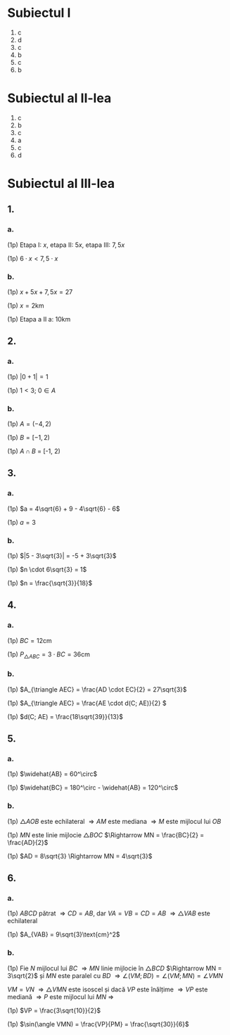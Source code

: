 # Subiectul I

1. c
2. d
3. c
4. b
5. c
6. b

# Subiectul al II-lea

1. c
2. b
3. c
4. a
5. c
6. d

# Subiectul al III-lea

## 1.

### a.

(1p) Etapa I: $x$, etapa II: $5x$, etapa III: $7,5x$

(1p) $6 \cdot x < 7,5 \cdot x$

### b.

(1p) $x + 5x + 7,5x = 27$

(1p) $x = 2\text{km}$

(1p) Etapa a II a: $10\text{km}$

## 2.

### a.

(1p) $|0 + 1| = 1$

(1p) $1 < 3;$ $0 \in A$

### b.

(1p) $A = (-4, 2)$

(1p) $B = [-1, 2)$

(1p) $A \cap B$ = [-1, 2)

## 3.

### a.

(1p) $a = 4\sqrt{6} + 9 - 4\sqrt{6} - 6$

(1p) $a = 3$

### b.

(1p) $|5 - 3\sqrt{3}| = -5 + 3\sqrt{3}$

(1p) $n \cdot 6\sqrt{3} = 1$

(1p) $n = \frac{\sqrt{3}}{18}$

## 4.

### a.

(1p) $BC = 12\text{cm}$

(1p) $P_{\triangle ABC} = 3 \cdot BC = 36\text{cm}$

### b.

(1p) $A_{\triangle AEC} = \frac{AD \cdot EC}{2} = 27\sqrt{3}$

(1p) $A\_{\triangle AEC} = \frac{AE \cdot d(C; AE)}{2} $

(1p) $d(C; AE) = \frac{18\sqrt{39}}{13}$

## 5.

### a.

(1p) $\widehat{AB}  = 60^\circ$

(1p) $\widehat{BC} = 180^\circ - \widehat{AB} = 120^\circ$

### b.

(1p) $\triangle AOB$ este echilateral $\Rightarrow AM$ este mediana $\Rightarrow M$ este mijlocul lui $OB$

(1p) $MN$ este linie mijlocie $\triangle BOC$ $\Rightarrow MN = \frac{BC}{2} = \frac{AD}{2}$

(1p) $AD = 8\sqrt{3} \Rightarrow MN = 4\sqrt{3}$

## 6.

### a.

(1p) $ABCD$ pătrat $\Rightarrow CD = AB$, dar $VA = VB = CD = AB$ $\Rightarrow \triangle VAB$ este echilateral

(1p) $A_{VAB} = 9\sqrt{3}\text{cm}^2$

### b.

(1p) Fie $N$ mijlocul lui $BC$ $\Rightarrow MN$ linie mijlocie în $\triangle BCD$ $\Rightarrow MN = 3\sqrt{2}$ și $MN$ este paralel cu $BD$ $\Rightarrow \angle(VM; BD) = \angle(VM; MN) = \angle VMN$

$VM = VN$ $\Rightarrow \triangle VMN$ este isoscel și dacă $VP$ este înălțime $\Rightarrow VP$ este mediană $\Rightarrow P$ este mijlocul lui $MN$ $\Rightarrow$

(1p) $VP = \frac{3\sqrt{10}}{2}$

(1p) $\sin(\angle VMN) = \frac{VP}{PM} = \frac{\sqrt{30}}{6}$

